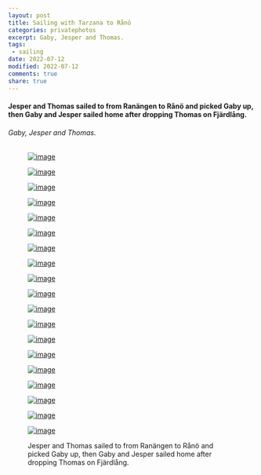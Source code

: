 ```yaml
---
layout: post
title: Sailing with Tarzana to Rånö
categories: privatephotos
excerpt: Gaby, Jesper and Thomas.
tags:
 - sailing
date: 2022-07-12
modified: 2022-07-12
comments: true
share: true
---
```



#### Jesper and Thomas sailed to from Ranängen to Rånö and picked Gaby up, then Gaby and Jesper sailed home after dropping Thomas on Fjärdlång.

###### Gaby, Jesper and Thomas.

<figure class='third'>

<a href="../../photos/se_20220712_tarzana-segling/se_20220712_tarzana-segling_m_IMG_20220709_174315_864.jpg"><img src="../../photos/se_20220712_tarzana-segling/se_20220712_tarzana-segling_m_IMG_20220709_174315_864.jpg" alt="image"></a>

<a href="../../photos/se_20220712_tarzana-segling/se_20220712_tarzana-segling_m_IMG_20220710_212225_732.jpg"><img src="../../photos/se_20220712_tarzana-segling/se_20220712_tarzana-segling_m_IMG_20220710_212225_732.jpg" alt="image"></a>

<a href="../../photos/se_20220712_tarzana-segling/se_20220712_tarzana-segling_m_IMG_20220710_214309_262.jpg"><img src="../../photos/se_20220712_tarzana-segling/se_20220712_tarzana-segling_m_IMG_20220710_214309_262.jpg" alt="image"></a>

<a href="../../photos/se_20220712_tarzana-segling/se_20220712_tarzana-segling_m_IMG_20220711_094807_336.jpg"><img src="../../photos/se_20220712_tarzana-segling/se_20220712_tarzana-segling_m_IMG_20220711_094807_336.jpg" alt="image"></a>

<a href="../../photos/se_20220712_tarzana-segling/se_20220712_tarzana-segling_m_IMG_20220711_133800_958.jpg"><img src="../../photos/se_20220712_tarzana-segling/se_20220712_tarzana-segling_m_IMG_20220711_133800_958.jpg" alt="image"></a>

<a href="../../photos/se_20220712_tarzana-segling/se_20220712_tarzana-segling_m_IMG_20220711_174352_780.jpg"><img src="../../photos/se_20220712_tarzana-segling/se_20220712_tarzana-segling_m_IMG_20220711_174352_780.jpg" alt="image"></a>

<a href="../../photos/se_20220712_tarzana-segling/se_20220712_tarzana-segling_m_IMG_20220711_194546_652.jpg"><img src="../../photos/se_20220712_tarzana-segling/se_20220712_tarzana-segling_m_IMG_20220711_194546_652.jpg" alt="image"></a>

<a href="../../photos/se_20220712_tarzana-segling/se_20220712_tarzana-segling_m_IMG_20220712_120804_137.jpg"><img src="../../photos/se_20220712_tarzana-segling/se_20220712_tarzana-segling_m_IMG_20220712_120804_137.jpg" alt="image"></a>

<a href="../../photos/se_20220712_tarzana-segling/se_20220712_tarzana-segling_m_IMG_20220712_120814_590.jpg"><img src="../../photos/se_20220712_tarzana-segling/se_20220712_tarzana-segling_m_IMG_20220712_120814_590.jpg" alt="image"></a>

<a href="../../photos/se_20220712_tarzana-segling/se_20220712_tarzana-segling_m_IMG_20220712_122554_376.jpg"><img src="../../photos/se_20220712_tarzana-segling/se_20220712_tarzana-segling_m_IMG_20220712_122554_376.jpg" alt="image"></a>

<a href="../../photos/se_20220712_tarzana-segling/se_20220712_tarzana-segling_m_IMG_20220712_122908_512.jpg"><img src="../../photos/se_20220712_tarzana-segling/se_20220712_tarzana-segling_m_IMG_20220712_122908_512.jpg" alt="image"></a>

<a href="../../photos/se_20220712_tarzana-segling/se_20220712_tarzana-segling_m_IMG_20220712_134731_925.jpg"><img src="../../photos/se_20220712_tarzana-segling/se_20220712_tarzana-segling_m_IMG_20220712_134731_925.jpg" alt="image"></a>

<a href="../../photos/se_20220712_tarzana-segling/se_20220712_tarzana-segling_m_IMG_20220712_175441_632.jpg"><img src="../../photos/se_20220712_tarzana-segling/se_20220712_tarzana-segling_m_IMG_20220712_175441_632.jpg" alt="image"></a>

<a href="../../photos/se_20220712_tarzana-segling/se_20220712_tarzana-segling_m_IMG_20220712_213046_482.jpg"><img src="../../photos/se_20220712_tarzana-segling/se_20220712_tarzana-segling_m_IMG_20220712_213046_482.jpg" alt="image"></a>

<a href="../../photos/se_20220712_tarzana-segling/se_20220712_tarzana-segling_m_IMG_20220713_105808_482.jpg"><img src="../../photos/se_20220712_tarzana-segling/se_20220712_tarzana-segling_m_IMG_20220713_105808_482.jpg" alt="image"></a>

<a href="../../photos/se_20220712_tarzana-segling/se_20220712_tarzana-segling_m_DSC00139.jpg"><img src="../../photos/se_20220712_tarzana-segling/se_20220712_tarzana-segling_m_DSC00139.jpg" alt="image"></a>

<a href="../../photos/se_20220712_tarzana-segling/se_20220712_tarzana-segling_m_DSC00175.jpg"><img src="../../photos/se_20220712_tarzana-segling/se_20220712_tarzana-segling_m_DSC00175.jpg" alt="image"></a>

<a href="../../photos/se_20220712_tarzana-segling/se_20220712_tarzana-segling_m_DSC00178.jpg"><img src="../../photos/se_20220712_tarzana-segling/se_20220712_tarzana-segling_m_DSC00178.jpg" alt="image"></a>

<a href="../../photos/se_20220712_tarzana-segling/se_20220712_tarzana-segling_m_DSC00181.jpg"><img src="../../photos/se_20220712_tarzana-segling/se_20220712_tarzana-segling_m_DSC00181.jpg" alt="image"></a>

<figcaption>Jesper and Thomas sailed to from Ranängen to Rånö and picked Gaby up, then Gaby and Jesper sailed home after dropping Thomas on Fjärdlång.</figcaption>

</figure>
